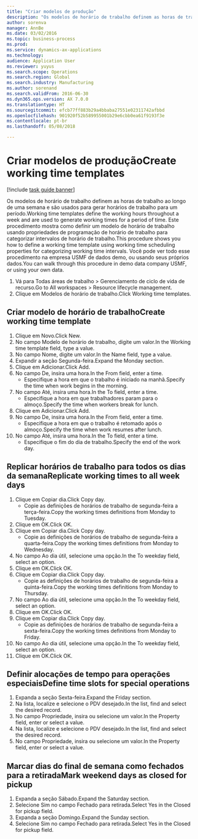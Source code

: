 ```yaml
--- 
title: "Criar modelos de produção"
description: "Os modelos de horário de trabalho definem as horas de trabalho ao longo de uma semana e são usados para gerar horários de trabalho para um período."
author: sorenva
manager: AnnBe
ms.date: 03/02/2016
ms.topic: business-process
ms.prod: 
ms.service: dynamics-ax-applications
ms.technology: 
audience: Application User
ms.reviewer: yuyus
ms.search.scope: Operations
ms.search.region: Global
ms.search.industry: Manufacturing
ms.author: sorenand
ms.search.validFrom: 2016-06-30
ms.dyn365.ops.version: AX 7.0.0
ms.translationtype: HT
ms.sourcegitcommit: efcb77ff883b29a4bbaba27551e02311742afbbd
ms.openlocfilehash: 901920f52b589955001b29e6cbb0ea61f9193f3e
ms.contentlocale: pt-br
ms.lasthandoff: 05/08/2018

---
```

# <a name="create-working-time-templates"></a><span data-ttu-id="9435a-103">Criar modelos de produção</span><span class="sxs-lookup"><span data-stu-id="9435a-103">Create working time templates</span></span>

[!include [task guide banner](../../includes/task-guide-banner.md)]

<span data-ttu-id="9435a-104">Os modelos de horário de trabalho definem as horas de trabalho ao longo de uma semana e são usados para gerar horários de trabalho para um período.</span><span class="sxs-lookup"><span data-stu-id="9435a-104">Working time templates define the working hours throughout a week and are used to generate working times for a period of time.</span></span> <span data-ttu-id="9435a-105">Este procedimento mostra como definir um modelo de horário de trabalho usando propriedades de programação de horário de trabalho para categorizar intervalos de horário de trabalho.</span><span class="sxs-lookup"><span data-stu-id="9435a-105">This procedure shows you how to define a working time template using working time scheduling properties for categorizing working time intervals.</span></span> <span data-ttu-id="9435a-106">Você pode ver todo esse procedimento na empresa USMF de dados demo, ou usando seus próprios dados.</span><span class="sxs-lookup"><span data-stu-id="9435a-106">You can walk through this procedure in demo data company USMF, or using your own data.</span></span>

1. <span data-ttu-id="9435a-107">Vá para Todas áreas de trabalho > Gerenciamento de ciclo de vida de recurso.</span><span class="sxs-lookup"><span data-stu-id="9435a-107">Go to All workspaces > Resource lifecycle management.</span></span>
2. <span data-ttu-id="9435a-108">Clique em Modelos de horário de trabalho.</span><span class="sxs-lookup"><span data-stu-id="9435a-108">Click Working time templates.</span></span>

## <a name="create-working-time-template"></a><span data-ttu-id="9435a-109">Criar modelo de horário de trabalho</span><span class="sxs-lookup"><span data-stu-id="9435a-109">Create working time template</span></span>
1. <span data-ttu-id="9435a-110">Clique em Novo.</span><span class="sxs-lookup"><span data-stu-id="9435a-110">Click New.</span></span>
2. <span data-ttu-id="9435a-111">No campo Modelo de horário de trabalho, digite um valor.</span><span class="sxs-lookup"><span data-stu-id="9435a-111">In the Working time template field, type a value.</span></span>
3. <span data-ttu-id="9435a-112">No campo Nome, digite um valor.</span><span class="sxs-lookup"><span data-stu-id="9435a-112">In the Name field, type a value.</span></span>
4. <span data-ttu-id="9435a-113">Expandir a seção Segunda-feira.</span><span class="sxs-lookup"><span data-stu-id="9435a-113">Expand the Monday section.</span></span>
5. <span data-ttu-id="9435a-114">Clique em Adicionar.</span><span class="sxs-lookup"><span data-stu-id="9435a-114">Click Add.</span></span>
6. <span data-ttu-id="9435a-115">No campo De, insira uma hora.</span><span class="sxs-lookup"><span data-stu-id="9435a-115">In the From field, enter a time.</span></span>
    * <span data-ttu-id="9435a-116">Especifique a hora em que o trabalho é iniciado na manhã.</span><span class="sxs-lookup"><span data-stu-id="9435a-116">Specify the time when work begins in the morning.</span></span>  
7. <span data-ttu-id="9435a-117">No campo Até, insira uma hora.</span><span class="sxs-lookup"><span data-stu-id="9435a-117">In the To field, enter a time.</span></span>
    * <span data-ttu-id="9435a-118">Especifique a hora em que trabalhadores param para o almoço.</span><span class="sxs-lookup"><span data-stu-id="9435a-118">Specify the time when workers break for lunch.</span></span>  
8. <span data-ttu-id="9435a-119">Clique em Adicionar.</span><span class="sxs-lookup"><span data-stu-id="9435a-119">Click Add.</span></span>
9. <span data-ttu-id="9435a-120">No campo De, insira uma hora.</span><span class="sxs-lookup"><span data-stu-id="9435a-120">In the From field, enter a time.</span></span>
    * <span data-ttu-id="9435a-121">Especifique a hora em que o trabalho é retomado após o almoço.</span><span class="sxs-lookup"><span data-stu-id="9435a-121">Specify the time when work resumes after lunch.</span></span>  
10. <span data-ttu-id="9435a-122">No campo Até, insira uma hora.</span><span class="sxs-lookup"><span data-stu-id="9435a-122">In the To field, enter a time.</span></span>
    * <span data-ttu-id="9435a-123">Especifique o fim do dia de trabalho.</span><span class="sxs-lookup"><span data-stu-id="9435a-123">Specify the end of the work day.</span></span>  

## <a name="replicate-working-times-to-all-week-days"></a><span data-ttu-id="9435a-124">Replicar horários de trabalho para todos os dias da semana</span><span class="sxs-lookup"><span data-stu-id="9435a-124">Replicate working times to all week days</span></span>
1. <span data-ttu-id="9435a-125">Clique em Copiar dia.</span><span class="sxs-lookup"><span data-stu-id="9435a-125">Click Copy day.</span></span>
    * <span data-ttu-id="9435a-126">Copie as definições de horários de trabalho de segunda-feira a terça-feira.</span><span class="sxs-lookup"><span data-stu-id="9435a-126">Copy the working times definitions from Monday to Tuesday.</span></span>  
2. <span data-ttu-id="9435a-127">Clique em OK.</span><span class="sxs-lookup"><span data-stu-id="9435a-127">Click OK.</span></span>
3. <span data-ttu-id="9435a-128">Clique em Copiar dia.</span><span class="sxs-lookup"><span data-stu-id="9435a-128">Click Copy day.</span></span>
    * <span data-ttu-id="9435a-129">Copie as definições de horários de trabalho de segunda-feira a quarta-feira.</span><span class="sxs-lookup"><span data-stu-id="9435a-129">Copy the working times definitions from Monday to Wednesday.</span></span>  
4. <span data-ttu-id="9435a-130">No campo Ao dia útil, selecione uma opção.</span><span class="sxs-lookup"><span data-stu-id="9435a-130">In the To weekday field, select an option.</span></span>
5. <span data-ttu-id="9435a-131">Clique em OK.</span><span class="sxs-lookup"><span data-stu-id="9435a-131">Click OK.</span></span>
6. <span data-ttu-id="9435a-132">Clique em Copiar dia.</span><span class="sxs-lookup"><span data-stu-id="9435a-132">Click Copy day.</span></span>
    * <span data-ttu-id="9435a-133">Copie as definições de horários de trabalho de segunda-feira a quinta-feira.</span><span class="sxs-lookup"><span data-stu-id="9435a-133">Copy the working times definitions from Monday to Thursday.</span></span>  
7. <span data-ttu-id="9435a-134">No campo Ao dia útil, selecione uma opção.</span><span class="sxs-lookup"><span data-stu-id="9435a-134">In the To weekday field, select an option.</span></span>
8. <span data-ttu-id="9435a-135">Clique em OK.</span><span class="sxs-lookup"><span data-stu-id="9435a-135">Click OK.</span></span>
9. <span data-ttu-id="9435a-136">Clique em Copiar dia.</span><span class="sxs-lookup"><span data-stu-id="9435a-136">Click Copy day.</span></span>
    * <span data-ttu-id="9435a-137">Copie as definições de horários de trabalho de segunda-feira a sexta-feira.</span><span class="sxs-lookup"><span data-stu-id="9435a-137">Copy the working times definitions from Monday to Friday.</span></span>  
10. <span data-ttu-id="9435a-138">No campo Ao dia útil, selecione uma opção.</span><span class="sxs-lookup"><span data-stu-id="9435a-138">In the To weekday field, select an option.</span></span>
11. <span data-ttu-id="9435a-139">Clique em OK.</span><span class="sxs-lookup"><span data-stu-id="9435a-139">Click OK.</span></span>

## <a name="define-time-slots-for-special-operations"></a><span data-ttu-id="9435a-140">Definir alocações de tempo para operações especiais</span><span class="sxs-lookup"><span data-stu-id="9435a-140">Define time slots for special operations</span></span>
1. <span data-ttu-id="9435a-141">Expanda a seção Sexta-feira.</span><span class="sxs-lookup"><span data-stu-id="9435a-141">Expand the Friday section.</span></span>
2. <span data-ttu-id="9435a-142">Na lista, localize e selecione o PDV desejado.</span><span class="sxs-lookup"><span data-stu-id="9435a-142">In the list, find and select the desired record.</span></span>
3. <span data-ttu-id="9435a-143">No campo Propriedade, insira ou selecione um valor.</span><span class="sxs-lookup"><span data-stu-id="9435a-143">In the Property field, enter or select a value.</span></span>
4. <span data-ttu-id="9435a-144">Na lista, localize e selecione o PDV desejado.</span><span class="sxs-lookup"><span data-stu-id="9435a-144">In the list, find and select the desired record.</span></span>
5. <span data-ttu-id="9435a-145">No campo Propriedade, insira ou selecione um valor.</span><span class="sxs-lookup"><span data-stu-id="9435a-145">In the Property field, enter or select a value.</span></span>

## <a name="mark-weekend-days-as-closed-for-pickup"></a><span data-ttu-id="9435a-146">Marcar dias do final de semana como fechados para a retirada</span><span class="sxs-lookup"><span data-stu-id="9435a-146">Mark weekend days as closed for pickup</span></span>
1. <span data-ttu-id="9435a-147">Expanda a seção Sábado.</span><span class="sxs-lookup"><span data-stu-id="9435a-147">Expand the Saturday section.</span></span>
2. <span data-ttu-id="9435a-148">Selecione Sim no campo Fechado para retirada.</span><span class="sxs-lookup"><span data-stu-id="9435a-148">Select Yes in the Closed for pickup field.</span></span>
3. <span data-ttu-id="9435a-149">Expanda a seção Domingo.</span><span class="sxs-lookup"><span data-stu-id="9435a-149">Expand the Sunday section.</span></span>
4. <span data-ttu-id="9435a-150">Selecione Sim no campo Fechado para retirada.</span><span class="sxs-lookup"><span data-stu-id="9435a-150">Select Yes in the Closed for pickup field.</span></span>


